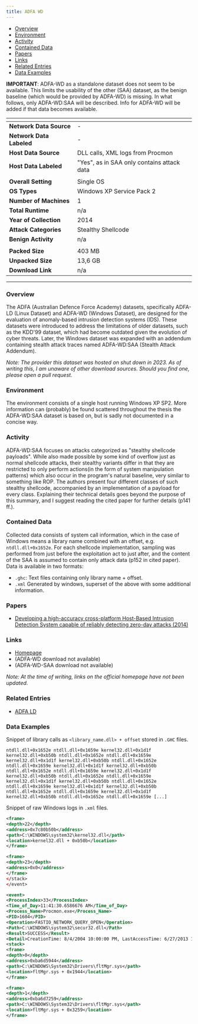 ```yaml
---
title: ADFA WD
---
```


- [Overview](#overview)
- [Environment](#environment)
- [Activity](#activity)
- [Contained Data](#contained-data)
- [Papers](#papers)
- [Links](#links)
- [Related Entries](#related-entries)
- [Data Examples](#data-examples)

**IMPORTANT**: ADFA-WD as a standalone dataset does not seem to be available.
This limits the usability of the other (SAA) dataset, as the benign baseline (which would be provided by ADFA-WD) is
missing.
In what follows, only ADFA-WD:SAA will be described.
Info for ADFA-WD will be added if that data becomes available.

| <!-- -->                 | <!-- -->                                   |
| ------------------------ | ------------------------------------------ |
| **Network Data Source**  | -                                          |
| **Network Data Labeled** | -                                          |
| **Host Data Source**     | DLL calls, XML logs from Procmon           |
| **Host Data Labeled**    | "Yes", as in SAA only contains attack data |
|                          |                                            |
| **Overall Setting**      | Single OS                                  |
| **OS Types**             | Windows XP Service Pack 2                  |
| **Number of Machines**   | 1                                          |
| **Total Runtime**        | n/a                                        |
| **Year of Collection**   | 2014                                       |
| **Attack Categories**    | Stealthy Shellcode                         |
| **Benign Activity**      | n/a                                        |
|                          |                                            |
| **Packed Size**          | 403 MB                                     |
| **Unpacked Size**        | 13,6 GB                                    |
| **Download Link**        | n/a                                        |

***

### Overview

The ADFA (Australian Defence Force Academy) datasets, specifically ADFA-LD (Linux Dataset) and ADFA-WD (Windows
Dataset), are designed for the evaluation of anomaly-based intrusion detection systems (IDS).
These datasets were introduced to address the limitations of older datasets, such as the KDD'99 dataset, which had
become outdated given the evolution of cyber threats.
Later, the Windows dataset was expanded with an addendum containing stealth attack traces named ADFA-WD:SAA (Stealth
Attack Addendum).

*Note: The provider this dataset was hosted on shut down in 2023.
As of writing this, I am unaware of other download sources.
Should you find one, please open a pull request.*

### Environment

The environment consists of a single host running Windows XP SP2.
More information can (probably) be found scattered throughout the thesis the ADFA-WD:SAA dataset is based on, but is
sadly not documented in a concise way.

### Activity

ADFA-WD:SAA focuses on attacks categorized as "stealthy shellcode payloads".
While also made possible by some kind of overflow just as normal shellcode attacks, their stealthy variants differ in
that they are restricted to only perform actions(in the form of system manipulation patterns) which also occur in the
program's natural baseline, very similar to something like ROP.
The authors present four different classes of such stealthy shellcode, accompanied by an implementation of a payload for
every class.
Explaining their technical details goes beyond the purpose of this summary, and I suggest reading the cited paper for
further details (p141 ff.).

### Contained Data

Collected data consists of system call information, which in the case of Windows means a library name combined with an
offset, e.g. `ntdll.dll+0x1652e`.
For each shellcode implementation, sampling was performed from just before the exploitation act to just after, and the
content of the SAA is assumed to contain only attack data (p152 in cited paper).
Data is available in two formats:

- `.ghc`: Text files containing only library name + offset.
- `.xml` Generated by windows, superset of the above with some additional information.

### Papers

- [Developing a high-accuracy cross-platform Host-Based Intrusion Detection System capable of reliably detecting zero-day attacks (2014)](https://doi.org/10.26190/unsworks/16615)

### Links

- [Homepage](https://research.unsw.edu.au/projects/adfa-ids-datasets)
- (ADFA-WD download not available)
- (ADFA-WD-SAA download not available)

*Note: At the time of writing, links on the official homepage have not been updated.*

### Related Entries

- [ADFA LD](/COMIDDS/content/datasets/adfa_ld)

### Data Examples

Snippet of library calls as `<library_name.dll> + offset` stored in `.GHC` files.

```
ntdll.dll+0x1652e ntdll.dll+0x1659e kernel32.dll+0x1d1f kernel32.dll+0xb50b ntdll.dll+0x1652e ntdll.dll+0x1659e
kernel32.dll+0x1d1f kernel32.dll+0xb50b ntdll.dll+0x1652e ntdll.dll+0x1659e kernel32.dll+0x1d1f kernel32.dll+0xb50b
ntdll.dll+0x1652e ntdll.dll+0x1659e kernel32.dll+0x1d1f kernel32.dll+0xb50b ntdll.dll+0x1652e ntdll.dll+0x1659e
kernel32.dll+0x1d1f kernel32.dll+0xb50b ntdll.dll+0x1652e ntdll.dll+0x1659e kernel32.dll+0x1d1f kernel32.dll+0xb50b
ntdll.dll+0x1652e ntdll.dll+0x1659e kernel32.dll+0x1d1f kernel32.dll+0xb50b ntdll.dll+0x1652e ntdll.dll+0x1659e [...]
```

Snippet of raw Windows logs in `.xml` files.

```xml
<frame>
<depth>22</depth>
<address>0x7c80b50b</address>
<path>C:\WINDOWS\system32\kernel32.dll</path>
<location>kernel32.dll + 0xb50b</location>
</frame>

<frame>
<depth>23</depth>
<address>0x0</address>
</frame>
</stack>
</event>

<event>
<ProcessIndex>33</ProcessIndex>
<Time_of_Day>11:41:30.6586676 AM</Time_of_Day>
<Process_Name>Procmon.exe</Process_Name>
<PID>1604</PID>
<Operation>FASTIO_NETWORK_QUERY_OPEN</Operation>
<Path>C:\WINDOWS\system32\secur32.dll</Path>
<Result>SUCCESS</Result>
<Detail>CreationTime: 8/4/2004 10:00:00 PM, LastAccessTime: 6/27/2013 11:41:25 AM, LastWriteTime: 8/4/2004 10:00:00 PM, ChangeTime: 12/1/2012 3:07:25 PM, AllocationSize: 57,344, EndOfFile: 55,808, FileAttributes: A</Detail>
<stack>
<frame>
<depth>0</depth>
<address>0xba6d5944</address>
<path>C:\WINDOWS\System32\Drivers\fltMgr.sys</path>
<location>fltMgr.sys + 0x1944</location>
</frame>

<frame>
<depth>1</depth>
<address>0xba6d7259</address>
<path>C:\WINDOWS\System32\Drivers\fltMgr.sys</path>
<location>fltMgr.sys + 0x3259</location>
</frame>
```